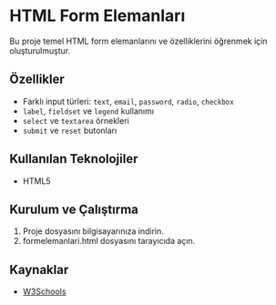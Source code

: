 # HTML Form Elemanları
Bu proje temel HTML form elemanlarını ve özelliklerini öğrenmek için oluşturulmuştur.

## Özellikler
* Farklı input türleri: `text`, `email`, `password`, `radio`, `checkbox`
* `label`, `fieldset` ve `legend` kullanımı
* `select` ve `textarea` örnekleri
* `submit` ve `reset` butonları

## Kullanılan Teknolojiler
  - HTML5

## Kurulum ve Çalıştırma
1. Proje dosyasını bilgisayarınıza indirin.
2. formelemanlari.html dosyasını tarayıcıda açın.

## Kaynaklar
* [W3Schools](https://www.w3schools.com/html/html_forms.asp)

